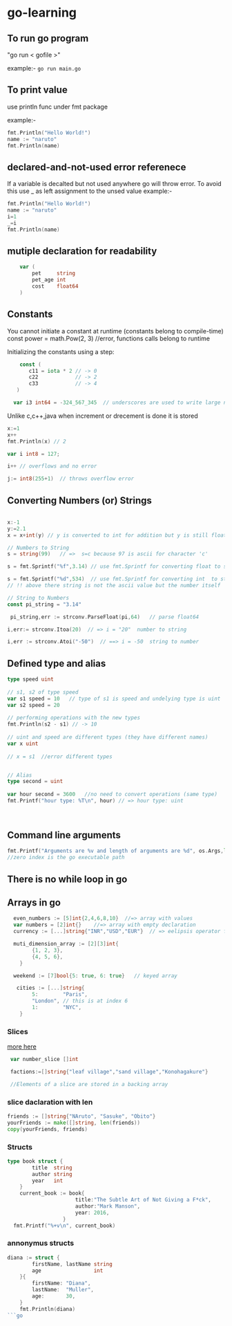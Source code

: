 # go-learning


## To run  go program

 "go run < gofile >" 

example:- `go run main.go`


## To print value

use println func under fmt package

example:- 
```go 
fmt.Println("Hello World!")
name := "naruto"
fmt.Println(name)
```
## declared-and-not-used error referenece
 If a variable is decalted but not used anywhere go will throw error.
 To avoid this use _ as left assignment to the unsed value
example:- 
```go 
fmt.Println("Hello World!")
name := "naruto"
i=1
_=i
fmt.Println(name)
```

## mutiple declaration for readability
```go
	var (
		pet     string
		pet_age int
		cost    float64
	)
```

## Constants

 You cannot initiate a constant at runtime (constants belong to compile-time)
 const power = math.Pow(2, 3) //error, functions calls belong to runtime

Initializing the constants using a step:
 ```go
     const (
        c11 = iota * 2 // -> 0
        c22            // -> 2
        c33            // -> 4
    )
 ```

```go
  var i3 int64 = -324_567_345  // underscores are used to write large num
```

Unlike c,c++,java when increment or drecement is done it is stored

```go
x:=1
x++
fmt.Println(x) // 2

var i int8 = 127;

i++ // overflows and no error

j:= int8(255+1)  // throws overflow error
```

## Converting Numbers (or) Strings
```go

x:-1
y:=2.1
x = x+int(y) // y is converted to int for addition but y is still float

// Numbers to String
s = string(99)   // =>  s=c because 97 is ascii for character 'c'

s = fmt.Sprintf("%f",3.14) // use fmt.Sprintf for converting float to string

s = fmt.Sprintf("%d",534)  // use fmt.Sprintf for converting int  to string  => s = 534 
// !! above there string is not the ascii value but the number itself

// String to Numbers
const pi_string = "3.14"

 pi_string,err := strconv.ParseFloat(pi,64)   // parse float64

i,err:= strconv.Itoa(20)  // => i = "20"  number to string

i,err := strconv.Atoi("-50")  // ==> i = -50  string to number

```


## Defined type and alias

```go
type speed uint
 
// s1, s2 of type speed
var s1 speed = 10   // type of s1 is speed and undelying type is uint
var s2 speed = 20
 
// performing operations with the new types
fmt.Println(s2 - s1) // -> 10
 
// uint and speed are different types (they have different names)
var x uint
 
// x = s1  //error different types


// Alias
type second = uint
 
var hour second = 3600   //no need to convert operations (same type)
fmt.Printf("hour type: %T\n", hour) // => hour type: uint
 
    
```

## Command line arguments

```go
fmt.Printf("Arguments are %v and length of arguments are %d", os.Args,len(os.Args))
//zero index is the go executable path
```
## There is no while loop in go

## Arrays in go
```go
  even_numbers := [5]int{2,4,6,8,10}  //=> array with values
  var numbers = [2]int{}    //=> array with empty declaration
  currency := [...]string{"INR","USD","EUR"}  // => eelipsis operator for decalarion and initilization

  muti_dimension_array := [2][3]int{
		{1, 2, 3},
		{4, 5, 6},
	}

  weekend := [7]bool{5: true, 6: true}   // keyed array

   cities := [...]string{
        5:        "Paris",
        "London", // this is at index 6
        1:        "NYC",
    }
```

### Slices
[more here](https://go.dev/blog/slices)
```go
 var number_slice []int

 factions:=[]string{"leaf village","sand village","Konohagakure"}

 //Elements of a slice are stored in a backing array
```

### slice daclaration with len
 ```go
 friends := []string{"NAruto", "Sasuke", "Obito"}
 yourFriends := make([]string, len(friends))
 copy(yourFriends, friends)
 ```

### Structs 
```go
type book struct {
		title  string
		author string
		year   int
	}
	current_book := book{
                      title:"The Subtle Art of Not Giving a F*ck", 
                      author:"Mark Manson", 
                      year: 2016,
                  }
  fmt.Printf("%+v\n", current_book)
```

### annonymus structs
```go
diana := struct {
		firstName, lastName string
		age                 int
	}{
		firstName: "Diana",
		lastName:  "Muller",
		age:       30,
	}
	fmt.Println(diana)
```go